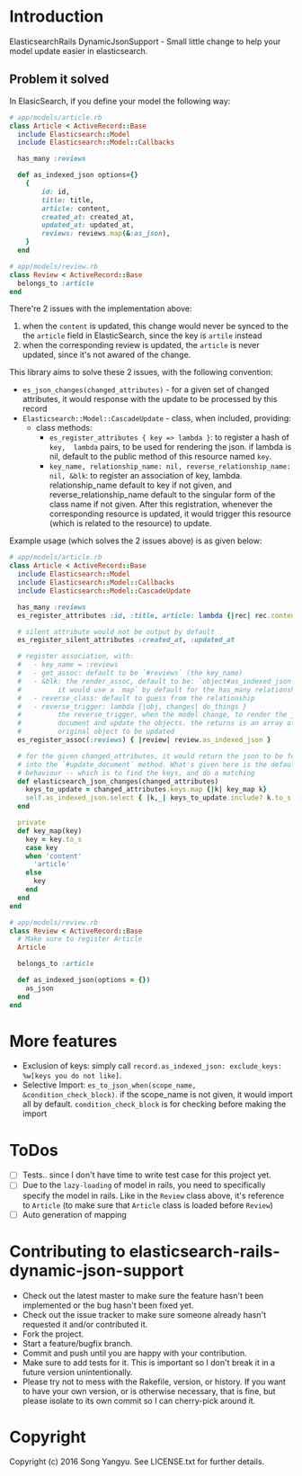 # Introduction

ElasticsearchRails DynamicJsonSupport - Small little change to help your model update easier in elasticsearch.

## Problem it solved

In ElasicSearch, if you define your model the following way:

```ruby
# app/models/article.rb
class Article < ActiveRecord::Base
  include Elasticsearch::Model
  include Elasticsearch::Model::Callbacks

  has_many :reviews

  def as_indexed_json options={}
    {
        id: id,
        title: title,
        article: content,
        created_at: created_at,
        updated_at: updated_at,
        reviews: reviews.map(&:as_json),
    }
  end

# app/models/review.rb
class Review < ActiveRecord::Base
  belongs_to :article
end
```

There're 2 issues with the implementation above:

1. when the `content` is updated, this change would never be synced to the the
   `article` field in ElasticSearch, since the key is `artile` instead
2. when the corresponding review is updated, the `article` is never updated,
   since it's not awared of the change.

This library aims to solve these 2 issues, with the following convention:

- `es_json_changes(changed_attributes)` - for a given set of changed attributes,
  it would response with the update to be processed by this record
- `Elasticsearch::Model::CascadeUpdate` - class, when included, providing:
  - class methods:
    - `es_register_attributes { key => lambda }`: to register a hash of `key, 
      lambda` pairs, to be used for rendering the json. if lambda is nil,
      default to the public method of this resource named `key`.
    - `key_name, relationship_name: nil, reverse_relationship_name: nil, &blk`:
      to register an association of key, lambda. relationship_name default to
      key if not given, and reverse_relationship_name default to the singular
      form of the class name if not given. After this registration, whenever the
      corresponding resource is updated, it would trigger this resource (which
      is related to the resource) to update.

Example usage (which solves the 2 issues above) is as given below:

```ruby
# app/models/article.rb
class Article < ActiveRecord::Base
  include Elasticsearch::Model
  include Elasticsearch::Model::Callbacks
  include Elasticsearch::Model::CascadeUpdate

  has_many :reviews
  es_register_attributes :id, :title, article: lambda {|rec| rec.content }

  # silent attribute would not be output by default
  es_register_silent_attributes :created_at, :updated_at 

  # register association, with: 
  #   - key_name = :reviews
  #   - get_assoc: default to be `#reviews` (the key_name)
  #   - &blk: the render_assoc, default to be: `object#as_indexed_json`. 
  #         it would use a `map` by default for the has_many relationships
  #   - reverse_class: default to guess from the relationship
  #   - reverse_trigger: lambda {|obj, changes| do_things }
  #         the reverse_trigger, when the model change, to render the json
  #         document and update the objects. the returns is an array of the
  #         original object to be updated
  es_register_assoc(:reviews) { |review| review.as_indexed_json }

  # for the given changed_attributes, it would return the json to be fed
  # into the `#update_document` method. What's given here is the default
  # behaviour -- which is to find the keys, and do a matching
  def elasticsearch_json_changes(changed_attributes)
    keys_to_update = changed_attributes.keys.map {|k| key_map k}
    self.as_indexed_json.select { |k,_| keys_to_update.include? k.to_s }
  end

  private
  def key_map(key)
    key = key.to_s
    case key
    when 'content'
      'article'
    else
      key
    end
  end
end

# app/models/review.rb
class Review < ActiveRecord::Base
  # Make sure to register Article
  Article

  belongs_to :article

  def as_indexed_json(options = {})
    as_json
  end
end
```

# More features
- Exclusion of keys: simply call 
  `record.as_indexed_json: exclude_keys: %w[keys you do not like]`.
- Selective Import: `es_to_json_when(scope_name, &condition_check_block)`. if
  the scope_name is not given, it would import all by default.
  `condition_check_block` is for checking before making the import

# ToDos

- [ ] Tests.. since I don't have time to write test case for this project yet.
- [ ] Due to the `lazy-loading` of model in rails, you need to specifically 
  specify the model in rails. Like in the `Review` class above, it's reference
  to `Article` (to make sure that `Article` class is loaded before `Review`)
- [ ] Auto generation of mapping

# Contributing to elasticsearch-rails-dynamic-json-support
 
- Check out the latest master to make sure the feature hasn't been implemented or the bug hasn't been fixed yet.
- Check out the issue tracker to make sure someone already hasn't requested it and/or contributed it.
- Fork the project.
- Start a feature/bugfix branch.
- Commit and push until you are happy with your contribution.
- Make sure to add tests for it. This is important so I don't break it in a future version unintentionally.
- Please try not to mess with the Rakefile, version, or history. If you want to have your own version, or is otherwise necessary, that is fine, but please isolate to its own commit so I can cherry-pick around it.

# Copyright

Copyright (c) 2016 Song Yangyu. See LICENSE.txt for further details.

